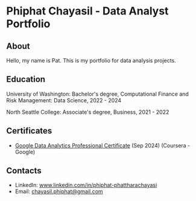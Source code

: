 # Phiphat Chayasil - Data Analyst Portfolio

## About

Hello, my name is Pat. This is my portfolio for data analysis projects.


## Education
University of Washington: Bachelor's degree, Computational Finance and Risk Management: Data Science, 2022 - 2024

North Seattle College: Associate's degree, Business, 2021 - 2022


## Certificates
- [Google Data Analytics Professional Certificate](https://coursera.org/share/b306df42ac5fc57e08cca028465118b8) (Sep 2024) (Coursera - Google)


## Contacts
- LinkedIn: www.linkedin.com/in/phiphat-phattharachayasi
- Email: chayasil.phiphat@gmail.com

<!---
Bowlingppc/Bowlingppc is a ✨ special ✨ repository because its `README.md` (this file) appears on your GitHub profile.
You can click the Preview link to take a look at your changes.
--->
